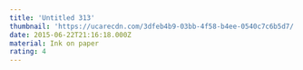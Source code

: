 ```yaml
---
title: 'Untitled 313'
thumbnail: 'https://ucarecdn.com/3dfeb4b9-03bb-4f58-b4ee-0540c7c6b5d7/'
date: 2015-06-22T21:16:18.000Z
material: Ink on paper
rating: 4
---
```

